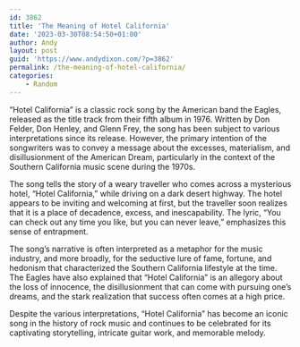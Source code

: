 ```yaml
---
id: 3862
title: 'The Meaning of Hotel California'
date: '2023-03-30T08:54:50+01:00'
author: Andy
layout: post
guid: 'https://www.andydixon.com/?p=3862'
permalink: /the-meaning-of-hotel-california/
categories:
    - Random
---
```


“Hotel California” is a classic rock song by the American band the Eagles, released as the title track from their fifth album in 1976. Written by Don Felder, Don Henley, and Glenn Frey, the song has been subject to various interpretations since its release. However, the primary intention of the songwriters was to convey a message about the excesses, materialism, and disillusionment of the American Dream, particularly in the context of the Southern California music scene during the 1970s.

The song tells the story of a weary traveller who comes across a mysterious hotel, “Hotel California,” while driving on a dark desert highway. The hotel appears to be inviting and welcoming at first, but the traveller soon realizes that it is a place of decadence, excess, and inescapability. The lyric, “You can check out any time you like, but you can never leave,” emphasizes this sense of entrapment.

The song’s narrative is often interpreted as a metaphor for the music industry, and more broadly, for the seductive lure of fame, fortune, and hedonism that characterized the Southern California lifestyle at the time. The Eagles have also explained that “Hotel California” is an allegory about the loss of innocence, the disillusionment that can come with pursuing one’s dreams, and the stark realization that success often comes at a high price.

Despite the various interpretations, “Hotel California” has become an iconic song in the history of rock music and continues to be celebrated for its captivating storytelling, intricate guitar work, and memorable melody.